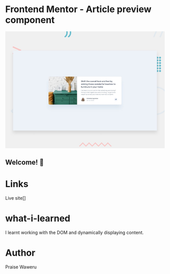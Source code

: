# Frontend Mentor - Article preview component

![Design preview for the Article preview component coding challenge](./design/desktop-preview.jpg)

## Welcome! 👋

# Links
Live site[]
# what-i-learned
I learnt working with the DOM and dynamically displaying content.
# Author
Praise Waweru